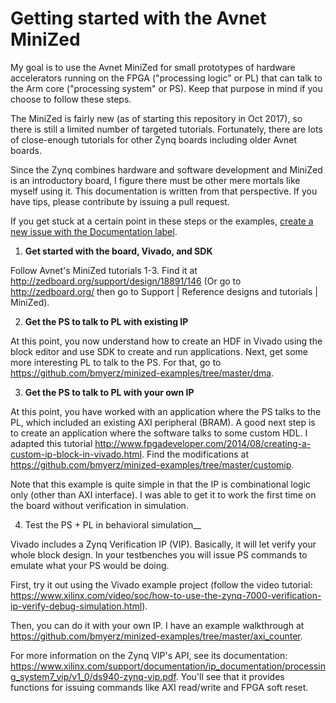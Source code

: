 # Getting started with the Avnet MiniZed

My goal is to use the Avnet MiniZed for small prototypes of hardware accelerators running on the FPGA ("processing logic" or PL) that can talk to the Arm core ("processing system" or PS). Keep that purpose in mind if you choose to follow these steps.

The MiniZed is fairly new (as of starting this repository in Oct 2017), so there is still a limited number of targeted tutorials. Fortunately, there are lots of close-enough tutorials for other Zynq boards including older Avnet boards. 

Since the Zynq combines hardware and software development and MiniZed is an introductory board, I figure there must be other mere mortals like myself using it. This documentation is written from that perspective. If you have tips, please contribute by issuing a pull request.

If you get stuck at a certain point in these steps or the examples, [create a new issue with the Documentation label](https://github.com/bmyerz/minized-examples/issues/new).

1. __Get started with the board, Vivado, and SDK__

Follow Avnet's MiniZed tutorials 1-3. Find it at http://zedboard.org/support/design/18891/146 (Or go to http://zedboard.org/ then go to Support | Reference designs and tutorials | MiniZed).

2. __Get the PS to talk to PL with existing IP__

At this point, you now understand how to create an HDF in Vivado using the block editor and use SDK to create and run applications. Next, get some more interesting PL to talk to the PS. For that, go to https://github.com/bmyerz/minized-examples/tree/master/dma.

3. __Get the PS to talk to PL with your own IP__

At this point, you have worked with an application where the PS talks to the PL, which included an existing AXI peripheral (BRAM). A good next step is to create an application where the software talks to some custom HDL. I adapted this tutorial http://www.fpgadeveloper.com/2014/08/creating-a-custom-ip-block-in-vivado.html. Find the modifications at https://github.com/bmyerz/minized-examples/tree/master/customip.

Note that this example is quite simple in that the IP is combinational logic only (other than AXI interface). I was able to get it to work the first time on the board without verification in simulation.

4. Test the PS + PL in behavioral simulation__

Vivado includes a Zynq Verification IP (VIP). Basically, it will let verify your whole block design. In your testbenches you will issue PS commands to emulate what your PS would be doing. 

First, try it out using the Vivado example project (follow the video tutorial:
https://www.xilinx.com/video/soc/how-to-use-the-zynq-7000-verification-ip-verify-debug-simulation.html).

Then, you can do it with your own IP. I have an example walkthrough at https://github.com/bmyerz/minized-examples/tree/master/axi_counter.

For more information on the Zynq VIP's API, see its documentation: https://www.xilinx.com/support/documentation/ip_documentation/processing_system7_vip/v1_0/ds940-zynq-vip.pdf. You'll see that it provides functions for issuing commands like AXI read/write and FPGA soft reset.
